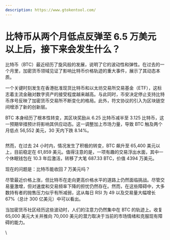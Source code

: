 ```yaml
---
description: https://www.gtokentool.com/
---
```


# 比特币从两个月低点反弹至 6.5 万美元以上后，接下来会发生什么？

​​比特币（BTC）最近经历了旋风般的发展，说明了它的波动性和弹性。在过去的一个月里，加密货币领域见证了影响比特币价格轨迹的重大事件，展示了其动态本质。

一个关键时刻发生在香港批准现货比特币和以太坊交易所交易基金（ETF），这标志着主流金融对数字资产的接受程度越来越高。与此同时，币安决定停止支持比特币序号反映了加密货币交易所不断变化的格局。此外，符文协议的引入为区块链空间增添了新的创新层。

BTC 本身经历了根本性转变，其区块奖励从 6.25 比特币减半至 3.125 比特币，这一预期举措预计将影响其供应动态。这一调整加上市场力量，导致 BTC 触及两个月低点 56,552 美元，30 天内下跌 8.14%。

<figure><img src="https://lh7-us.googleusercontent.com/2YNYn5Dd81wPeO6EH_dLa_cdZMlFlzKjbPlPdJJq1RQ46pOZpVDT9rpx3SdiEA7TF1o40e5sRomJJq_V4tF1akyQ9Opvt6v6rnvsthF1LDIV_nMmp9WhgQDCUeri6nm9BOoTb50FpuSCkRNQKNitkEQ" alt=""><figcaption></figcaption></figure>

然而，在过去 24 小时内，情况发生了积极的转变，BTC 飙升至 65,400 美元以上，目前稳定在 61,859 美元。值得注意的是，一项有趣的交易浮出水面，其中一个休眠钱包在 10.3 年后激活，转移了大笔 687.33 BTC，价值 4394 万美元。

现在的问题是：比特币能收回 7 万美元吗？

尽管最近价格上涨，但比特币在走向更高价格水平的道路上仍然面临挑战。尽管交易量激增，但对速度和交易频率下降的担忧仍然存在。然而，在这些障碍中，大多数持有者的抛售压力似乎有所减弱，这从每日 RSI 为 49 以及交易量大幅增长 67%（总计 300 亿美元）中可以看出。

当加密货币社区经历这些波动时，人们的注意力仍然集中在 BTC 的轨迹上。收复 65,000 美元大关并推向 70,000 美元的潜力取决于当前的市场情绪和克服现有障碍的能力。

\
